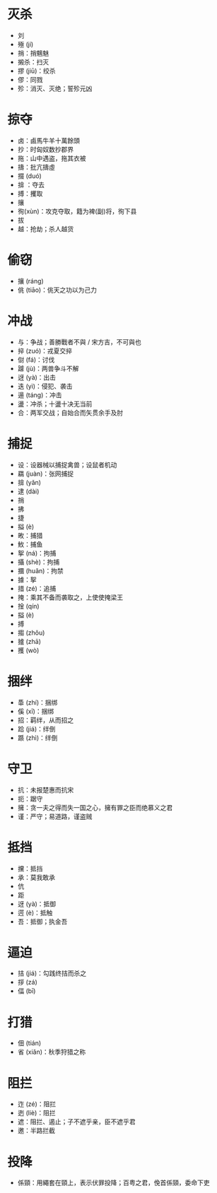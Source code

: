 # 灭杀
* 刘
* 殛 (jí)
* 捎：捎魑魅
* 摋杀：扫灭
* 摎 (jiū)：绞杀
* 僇：同戮
* 殄：消灭、灭绝；誓殄元凶

# 掠夺
* 卤：鹵馬牛羊十萬餘頭
* 抄：时匈奴数抄郡界
* 拖：山中遇盗，拖其衣被
* 擣：批亢擣虛
* 掇 (duó)
* 揜 ：夺去
* 搏：攫取
* 攘
* 徇(xùn)：攻克夺取，籍为裨(副)将，徇下县
* 拔
* 越：抢劫；杀人越货
# 偷窃
* 攘 (ráng)
* 佻 (tiāo)：佻天之功以为己力
# 冲战
* 与：争战；善勝戰者不與 / 宋方吉，不可與也
* 捽 (zuó)：戎夏交捽
* 傠 (fá)：讨伐
* 躆 (jù)：两兽争斗不解
* 迓 (yà)：出击
* 迭 (yì)：侵犯、袭击
* 逿 (táng)：冲击
* 盪：冲杀；十盪十决无当前
* 合：两军交战；自始合而矢贯余手及肘

# 捕捉
* 设：设器械以捕捉禽兽；设鼠者机动
* 羂 (juàn)：张网捕捉
* 揜 (yǎn)
* 逮 (dài)
* 捎
* 拂
* 捷
* 搤 (è)
* 畋：捕猎
* 䰻：捕鱼
* 挐 (ná)：拘捕
* 攝 (shè)：拘捕
* 攌 (huǎn)：拘禁
* 據：挐
* 措 (zé)：追捕
* 掩：乘其不备而袭取之，上使使掩梁王
* 捦 (qín)
* 搤 (è)
* 搏
* 搊 (zhǒu)
* 摣 (zhā)
* 擭 (wò)
# 捆绊
* 馽 (zhí)：捆绑
* 傒 (xī)：捆绑
* 招：羁绊，从而招之
* 跲 (jiá)：绊倒
* 踬 (zhì)：绊倒

# 守卫
* 抗：未报楚惠而抗宋
* 扼：踞守
* 擁：贪一夫之得而失一国之心，擁有罪之臣而绝慕义之君
* 谨：严守；易道路，谨盗贼
# 抵挡
* 攩：抵挡
* 承：莫我敢承
* 伉
* 距
* 迓 (yà)：抵御
* 遌 (è)：抵触
* 吾：抵御；执金吾
# 逼迫
* 拮 (jiá)：勾践终拮而杀之
* 拶 (zá)
* 偪 (bī)
# 打猎
* 佃 (tián)
* 省 (xiǎn)：秋季狩猎之称
# 阻拦
* 迮 (zé)：阻拦
* 迾 (liè)：阻拦
* 遮：阻拦、遏止；子不遮乎亲，臣不遮乎君
* 邀：半路拦截
# 投降
* 係頸：用繩套在頸上，表示伏罪投降；百粤之君，俛首係頸，委命下吏